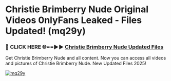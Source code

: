 # Christie Brimberry Nude Original Videos 0nlyFans Leaked - Files Updated! (mq29y)

<h3>🔴 CLICK HERE 🌐==►► <a href="https://tinyurl.com/52m3yx9h" rel="nofollow">Christie Brimberry Nude Updated Files</a></h3>

Get Christie Brimberry Nude and all content. Now you can access all videos and pictures of Christie Brimberry Nude. New Updated Files 2025!

[![mq29y](https://i.imgur.com/TnHtlc8.gif)](https://tinyurl.com/52m3yx9h)
